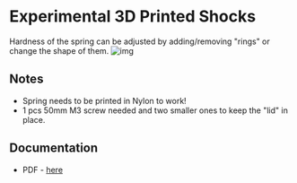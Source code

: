 # Experimental 3D Printed Shocks
Hardness of the spring can be adjusted by adding/removing "rings" or change the shape of them.
![img](https://github.com/bryancostanich/OpenRC/raw/master/Truggy/Components/Suspension/Experimental%20Shocks/Pictures/IMG_20130817_174005_preview_featured.jpg)

## Notes
 * Spring needs to be printed in Nylon to work!
 * 1 pcs 50mm M3 screw needed and two smaller ones to keep the "lid" in place.
 
## Documentation
 * PDF - [here](https://github.com/bryancostanich/OpenRC/blob/master/Truggy/Components/Suspension/Experimental%20Shocks/Documentation/OpenRC%20Experimental%20Shocks.pdf)